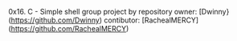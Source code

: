 0x16. C - Simple shell
group project by 
repository owner: [Dwinny} (https://github.com/Dwinny)
contibutor: [RachealMERCY] (https://github.com/RachealMERCY)
